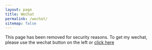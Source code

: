 ```yaml
---
layout: page
title: WeChat
permalink: /wechat/
sitemap: false
---
```


This page has been removed for security reasons. To get my wechat, please use the wechat button on the left or [click here](<mailto:ljs11141118@gmail.com?subject=Wechat request&body=Please send this email as is to get a automated response containing my Wechat information>)